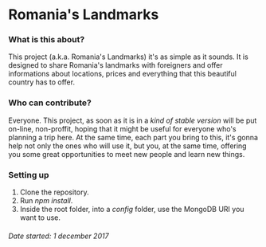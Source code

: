 # Romania's Landmarks

### What is this about?

This project (a.k.a. Romania's Landmarks) it's as simple as it sounds. It is designed to share Romania's landmarks with foreigners and offer informations about locations, prices and everything that this beautiful country has to offer.

### Who can contribute?

Everyone. This project, as soon as it is in a _kind of stable version_ will be put on-line, non-proffit, hoping that it might be useful for everyone who's planning a trip here. At the same time, each part you bring to this, it's gonna help not only the ones who will use it, but you, at the same time, offering you some great opportunities to meet new people and learn new things.

### Setting up
1. Clone the repository.
2. Run _npm install_.
3. Inside the root folder, into a _config_ folder, use the MongoDB URI you want to use.

###### _Date started: 1 december 2017_
